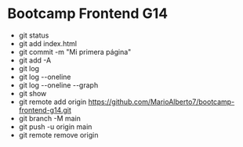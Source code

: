 # Bootcamp Frontend G14

* git status
* git add index.html
* git commit -m "Mi primera página"
* git add -A
* git log
* git log --oneline
* git log --oneline --graph
* git show <hash>
* git remote add origin https://github.com/MarioAlberto7/bootcamp-frontend-g14.git
* git branch -M main
* git push -u origin main
* git remote remove origin